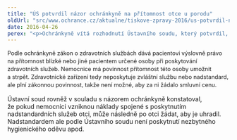 ```yaml
---
title: "ÚS potvrdil názor ochránkyně na přítomnost otce u porodu"
oldUrl: "src/www.ochrance.cz/aktualne/tiskove-zpravy-2016/us-potvrdil-nazor-ochrankyne-na-pritomnost-otce-u-porodu"
date: 2016-04-26
perex: "<p>Ochránkyně vítá rozhodnutí Ústavního soudu, který potvrdil, že právo otce na přítomnost u porodu nemůže být zpoplatněno. Ústavní soud v tomto směru zaujal totožný právní názor, k němuž ochránkyně dospěla ve svých šetřeních a který také Ústavnímu soudu sdělila v rámci projednávání ústavní stížnosti jednoho z otců.</p>"
---
```


<!-- imported from the old website -->

<p><span style="line-height: 17.92px; font-size: 12.8px;">Podle ochránkyně zákon o zdravotních službách dává pacientovi výslovně právo na přítomnost blízké nebo jiné pacientem určené osoby při poskytování zdravotních služeb. Nemocnice má povinnost přítomnost této osoby umožnit a strpět. Zdravotnické zařízení tedy neposkytuje zvláštní službu nebo nadstandard, ale plní zákonnou povinnost, takže není možné, aby za ni žádalo smluvní cenu.</span></p><p> Ústavní soud rovněž v souladu s názorem ochránkyně konstatoval, že pokud nemocnici vzniknou náklady spojené s poskytnutím nadstandardních služeb otci, může následně po otci žádat, aby je uhradil. Nadstandardem ale podle Ústavního soudu není poskytnutí nezbytného hygienického oděvu apod.</p>
